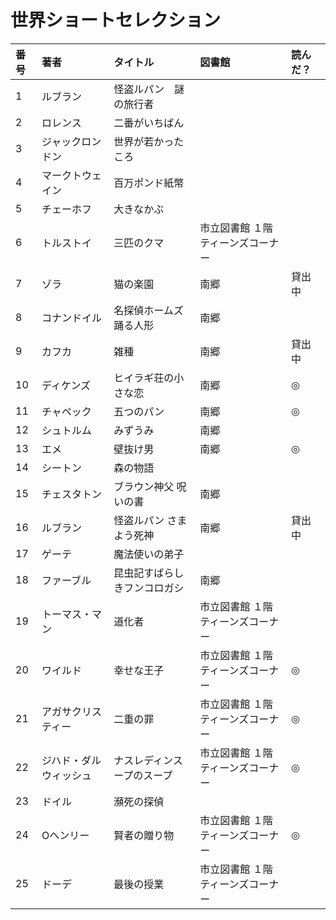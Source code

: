 # 世界ショートセレクション


|番号|著者|タイトル|図書館|読んだ？|
|:----|:---|:---|:---|:---|
| 1|	ルブラン             | 怪盗ルパン　謎の旅行者 | |
| 2|	ロレンス	           | 二番がいちばん ||
| 3|	ジャックロンドン     | 世界が若かったころ ||
| 4|	マークトウェイン     | 百万ポンド紙幣 ||
| 5|	チェーホフ           | 大きなかぶ ||
| 6|	トルストイ           | 三匹のクマ |	市立図書館	１階ティーンズコーナー |
| 7|	ゾラ                 |猫の楽園	 | 南郷 | 貸出中 |
| 8|	コナンドイル         | 名探偵ホームズ　踊る人形 |	南郷 |
| 9| カフカ                | 雑種|南郷|貸出中|
|10| ディケンズ	           | ヒイラギ荘の小さな恋 |	南郷 | ◎ |
|11| チャペック	           | 五つのパン	| 南郷 | ◎ |
|12| シュトルム	           | みずうみ	| 南郷 |
|13| エメ	                 | 壁抜け男	|南郷	|◎|
|14| シートン              | 森の物語||
|15| チェスタトン          | ブラウン神父 呪いの書	|南郷|
|16| ルブラン	             | 怪盗ルパン さまよう死神	|南郷|貸出中|
|17| ゲーテ                | 魔法使いの弟子||
|18| ファーブル	           | 昆虫記すばらしきフンコロガシ|	南郷 |
|19| トーマス・マン        | 道化者	|市立図書館	１階ティーンズコーナー||
|20| ワイルド	             | 幸せな王子|	市立図書館	１階ティーンズコーナー|◎|
|21| アガサクリスティー	   | 二重の罪	|市立図書館	１階ティーンズコーナー|◎|
|22| ジハド・ダルウィッシュ| ナスレディンスープのスープ|	市立図書館	１階ティーンズコーナー|◎|
|23| ドイル                | 瀕死の探偵||
|24| Oヘンリー	           | 賢者の贈り物	|市立図書館	１階ティーンズコーナー|◎|
|25| ドーデ	               | 最後の授業|市立図書館	１階ティーンズコーナー||
